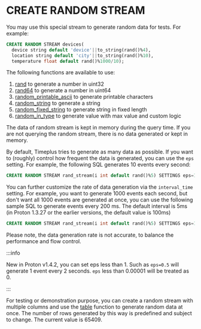 # CREATE RANDOM STREAM

You may use this special stream to generate random data for tests. For example:

```sql
CREATE RANDOM STREAM devices(
  device string default 'device'||to_string(rand()%4),
  location string default 'city'||to_string(rand()%10),
  temperature float default rand()%1000/10);
```

The following functions are available to use:

1. [rand](/functions_for_random#rand) to generate a number in uint32
2. [rand64](/functions_for_random#rand64) to generate a number in uint64
3. [random_printable_ascii](/functions_for_random#random_printable_ascii) to generate printable characters
4. [random_string](/functions_for_random#random_string) to generate a string
5. [random_fixed_string](/functions_for_random#random_fixed_string) to generate string in fixed length
7. [random_in_type](/functions_for_random#random_in_type) to generate value with max value and custom logic

The data of random stream is kept in memory during the query time. If you are not querying the random stream, there is no data generated or kept in memory.

By default, Timeplus tries to generate as many data as possible. If you want to (roughly) control how frequent the data is generated, you can use the `eps` setting. For example, the following SQL generates 10 events every second:

```sql
CREATE RANDOM STREAM rand_stream(i int default rand()%5) SETTINGS eps=10
```

You can further customize the rate of data generation via the `interval_time` setting. For example, you want to generate 1000 events each second, but don't want all 1000 events are generated at once, you can use the following sample SQL to generate events every 200 ms. The default interval is 5ms (in Proton 1.3.27 or the earlier versions, the default value is 100ms)

```sql
CREATE RANDOM STREAM rand_stream(i int default rand()%5) SETTINGS eps=1000, interval_time=200
```

Please note, the data generation rate is not accurate, to balance the performance and flow control.

:::info

New in Proton v1.4.2, you can set eps less than 1. Such as `eps=0.5` will generate 1 event every 2 seconds. `eps` less than 0.00001 will be treated as 0.

:::

For testing or demonstration purpose, you can create a random stream with multiple columns and use the [table](/functions_for_streaming#table) function to generate random data at once. The number of rows generated by this way is predefined and subject to change. The current value is 65409.
